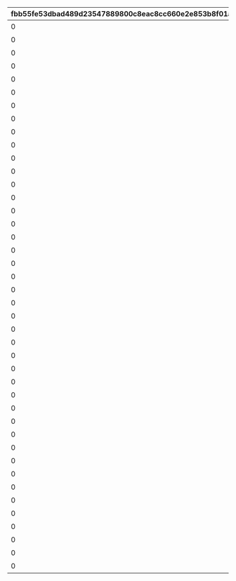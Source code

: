 |fbb55fe53dbad489d23547889800c8eac8cc660e2e853b8f01a6bd20482a2b44|670c9a67bef3782f99a220822bcc40c52ce2aa82194968c034e10fc8fc618a09|85cbaed4a66d8375eaf4ec33e07fb9e143da604b3fe3469272df04eb6a9c508c|4f918fdaad5b75565054a4319fa25b1719d6cc4aca2513d2d1fe0069ef7eb4b0|3684b789669307b45a3f87cd06c4d126c9c6f8239d2868ca04de05b875dae6c1|828a889c6225f0c6d41fabec851de3f2becb44a6020ad7f64edbf5cfdb72c702|241b24d6117a24a15af8a6ed709304ac16633fd2dc5168baf3d8a347b68a8f12|f25f0ab1e917d948caaef9bafdb91da6e468fdd4e752ff30ec0ff5e4e8123f20|bf08faef700396717608d8a71b66a5ca0f7c4615e8b133100ab63b367552303d|fc6c6e7c4e7a90c8152ab348a594dcb448f7bf41466b7f7f7fe581649bdede2f|48ea813e863f57fe011c67f925161c82179d79578b29f0369dbcefaac1d7137e|0fe04c02cf28d011828665ae7adeefac3d656b89ce4df9779ea4a0d07e2b0769|335f1894c921cadce2b1961abd0c62741fa43a7203e5f98fd9dd456af9027431|f1928738f980c11cf866b8101086957054c0ebc7818810ff8c81bedb425ec0b0|4eaae94b03fc046a09c46293fe893cc8a658a3a185e928c516674796bfda2298|
| --- | --- | --- | --- | --- | --- | --- | --- | --- | --- | --- | --- | --- | --- | --- |
|0|お！\nあそこに困ってそうな人発見！|1001|1|0|0|1|春咲 ひより|0|1.4|0|ねぇねぇ、騎士クン\n手伝ってあげようよ～|2|ヒヨリでっす♪\n元気いっぱいがんばるよ♪|1|
|0|大切な人を\n守れるようになりたい…って|1002|1|0|0|1|草野 優衣|0|1.4|0|わ、わたし、\nなに言ってるんだろ\nあはは…|2|みんなみたいに\nわたしも強くならなきゃ|1|
|0|キミに必要な集中力と感性が|1003|1|0|0|1|士条 怜|0|1.4|0|少しは磨かれると思いますよ。|2|フェンシングを始めてみては？|1|
|0|今日はなにして遊ぶ？|1004|1|0|0|1|穂高 みそぎ|0|1.5|0|みそぎはねぇ、\nかくれんぼやりたい！|2|ねぇ、にいちゃん！|1|
|0|ねぇ…|1006|1|0|0|1|風宮 あかり|0|1.4|0|私といっしょに…\nいかない？|2|風宮あかりです|1|
|0|プリンたべたいのー|1007|1|0|0|1|出雲 宮子|0|1.5|0|食べ物の恨みは怖いのー|2|出雲宮子なのー|1|
|0|キミもボクの美貌に\n吸い寄せられたんだね。|1008|1|0|0|1|虹村 雪|0|1.4|0|いいよ。\n見られることは運命さ…|2|ボクは虹村雪。|1|
|0|我が真名は\nアンネローゼ・フォン・シュテッヒパルム！|1009|1|0|0|1|柊杏奈|0|1.4|0|人呼んで「疾風の冥姫」!!|2|フッ…聞いて後悔するがいい！|1|
|0|うさぎさん、\n運命の王子はんに巡りあわせてくれて|1010|1|0|0|1|姫宮 真歩|0|1.5|0|ほんまおおきにやわ～♪|2|マホマホ王国のプリンセス、\nまほ姫どす|1|
|0|生き別れたお兄ちゃんを探して\n三千世界！|1011|1|0|0|1|衣之咲 璃乃|0|1.4|0|ここで会ったが\n100年目～！|2|衣之咲璃乃です！|1|
|0|ち、超能力って…\n何のことかな～？|1012|1|0|0|1|柏崎 初音|0|1.4|0|…って、お願い！\n誰にも言わないでおいて～！|2|私はハツネ、\n結構強いんだよ。\nきらーん☆|1|
|0|一応カリスマ読モJKやってまっす！|1016|1|0|0|1|美波 鈴奈|0|1.4|0|ヒデサイまぢ\nGF（グッドフィーリング）～♪|2|ちょす！\n美波鈴奈だよ～♪|1|
|0|東京は遊園地みたいなところさー|1017|1|0|0|1|喜屋武 香織|0|1.4|0|でも、沖縄もとってもいいとこさー|2|はいたーい。\n喜屋武香織さー。|1|
|0|先生って呼ばれるのは\nくすぐったいから|1018|1|0|0|1|支倉 伊緒|0|1.4|0|イオちゃんって呼んでね。|2|支倉伊緒です。|1|
|0|あ！/\お兄ちゃ～ん\nまってよ～|1020|1|0|0|1|茜 ミミ|0|1.5|0|ミミをおいてかないでぇ～|2|ふえ…？\nミミ、むずかしいこと\nよくわかんない…|1|
|0|あの……\nふぇ……|1021|1|0|0|1|栗林 くるみ|0|1.5|0|ふぇぇぇぇぇん……|2|あ…あの…えっと…\n栗…林…くるみ…です……|1|
|0|こんな私に貴重な時間を\n割いていただき、|1022|1|0|0|1|風宮 より|0|1.4|0|なんてありがとうございます！|2|風宮よりです。\nあああああ！|1|
|0|おにいちゃんどこいくの？\nえ？|1023|1|0|0|1|北条 綾音|0|1.5|0|私こっち行きたいー\nね、早く早くー|2|私、アヤネ！\nぷうきちと一緒についてってあげるね！|1|
|0|ふ、不束者ですが\nどうぞ末永く…って、|1025|1|0|0|1|天野 すずめ|0|1.4|0|これて何か違う…\nあああすみません！|2|わっ…わっ…私、\n天野すずめといいます！|1|
|0|あなたは…運命の……\n伴侶……|1027|1|0|0|1|倉石 恵理子|0|1.4|0|離しませんわ………\n絶対に…!!|2|……クスクス…私は\n…倉石恵理子……|1|
|0|その無駄を省くことができれば、\nもっと余裕のある暮らしができるっ！|1028|1|0|0|1|佐々木 咲恋|0|1.4|0|…そうでしょ？？|2|佐々木咲恋よ。\nねえ、世の中に無駄なことが\n多すぎると思わない？|1|
|0|ぇっと…\nキミ、私のこと知らないの?!|1029|1|0|0|1|桜井 望|0|1.4|0|あはは、\n私もまだまだだなぁ～|2|桜井望だよ！\nよろしくねっ|1|
|0|初めまして、\n私はニノン・ジュベール申すデス！|1030|1|0|0|1|ニノン・ジュベール|0|1.4|0|ショーグン、\nワタシと一緒に天下統一デース！|2|デケデケデンっ！|1|
|0|でもって私の隣にいるのが……\nえ、見えない？|1031|1|0|0|1|上喜 しのぶ|0|1.4|0|おかしいですね……|2|上喜しのぶです。\n手元のドクロが父です。|1|
|0|けんども\nそれには足りないモンが…|1033|1|0|0|1|野戸まひる|0|1.5|0|そう、\nオラのボケに突っ込める相方が…！|2|目指すはビッグな\nお笑い芸人だっぺ！|1|
|0|ちょっと緊張しちゃって…|1034|1|0|0|1|綾瀬 ゆかり|0|1.4|0|ちょ\nちょっと一杯飲んできます…！|2|あの…私…綾瀬ゆかりです…\nあの…ごめんなさい！|1|
|0|知らない人とは話しちゃいけないので|1036|1|0|0|1|氷川 鏡華|0|1.5|0|これ以上お話しすることは…\nないです！|2|氷川鏡華…です|1|
|0|……あ、アラーム。|1038|1|0|0|1|柏崎 栞|0|1.4|0|私体が弱いから、\n30分に一度休憩しないと\nいけないんです。|2|柏崎…栞です。|1|
|0|私、一人も友達がいなくて……|1040|1|0|0|1|双葉 碧|0|1.4|0|野に咲く花が、\n唯一の話相手です。|2|ふ、双葉碧です。|1|
|0|私の歌声で、\n皆さんが幸せになってくれたらいいなって…|1042|1|0|0|1|三角 千歌|0|1.4|0|そう思っています。|2|三角千歌です。|1|
|0|あぁ？\nお前のそいつの仲間か？|1043|1|0|0|1|安芸 真琴|0|1.4|0|う、疑ってすまなかったな…|2|安芸真琴だ。|1|
|0|生けとし生ける全ての者よ！|1044|1|0|0|1|イリヤ・オーンスタイン|0|1.4|0|わらわの偉大な力に\nひれ伏すがいい！\nはっはっは！|2|わらわこそは夜を総べる者！|1|
|0|ぐふふふふ……はっ！|1045|1|0|0|1|遠見 空花|0|1.4|0|ｌク、クウカに何かご用ですか!?|2|そこで騎士は妖精を乱暴に……|1|
|0|自由気ままで♪\n寝て遊んで、食べてケンカして…|1046|1|0|0|1|宮坂たまき|0|1.4|0|う～ん…\n猫ってホントに最高にゃ～♪|2|宮坂たまきにゃ♪\n猫はいいにゃよ？|1|
|0|それでは早速クエストに…|1048|1|0|0|1|大神 美冬|0|1.4|0|…と思ったら\nバイトの時間だ！\nまたあとでね！|2|大神美冬よ！|1|
|0|クエストもバトルも\n掃除も洗濯も|1049|1|0|0|1|星野静流|0|1.4|0|お姉ちゃんがぜ～んぶ\nやってあげるからね！|2|星野静流だよ！|1|
|0|見ての通りの\nセクシー美少女で|1050|1|0|0|1|玉泉美咲|0|1.5|0|学校では誰もが憧れる\nアイドル的な存在ってやつよ♪|2|アタシは玉泉美咲。|1|
|0|？？？？|1052|1|0|0|1|リマ|0|1.4|0|？？？？|2|？？？|1|
|0|菓子でつろうなどと\n稚拙な策を……|1053|1|0|0|1|モニカ・ヴァイスヴィント|0|1.5|0|そ、そこまでいうなら\nもらってやる|2|モニカ・ヴァイスヴィントだ。|1|
|0|菓子でつろうなどと\n稚拙な策を……|1058|1|0|0|1|ペコリーヌ|0|1.5|0|そ、そこまでいうなら\nもらってやる|2|モニカ・ヴァイスヴィントだ。|1|
|0|菓子でつろうなどと\n稚拙な策を……|1059|1|0|0|1|コッコロ|0|1.5|0|そ、そこまでいうなら\nもらってやる|2|モニカ・ヴァイスヴィントだ。|1|
|0|菓子でつろうなどと\n稚拙な策を……|1060|1|0|0|1|キャル|0|1.5|0|そ、そこまでいうなら\nもらってやる|2|モニカ・ヴァイスヴィントだ。|1|